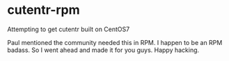 # cutentr-rpm
Attempting to get cutentr built on CentOS7

Paul mentioned the community needed this in RPM. I happen to be an RPM badass. So I went ahead and made it for you guys. Happy hacking.

